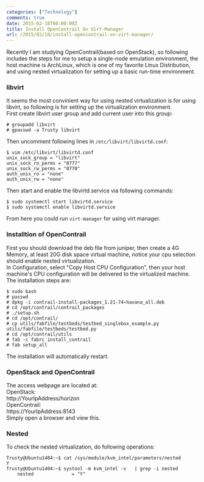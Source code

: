 ```yaml
---
categories: ["Technology"]
comments: true
date: 2015-02-18T00:00:00Z
title: Install OpenContrail On Virt-Manager
url: /2015/02/18/install-opencontrail-on-virt-manager/
---
```


Recently I am studying OpenContrail(based on OpenStack), so following includes the steps for me to setup a single-node emulation environment, the host machine is ArchLinux, which is one of my favorite Linux Distribution, and using nested virtualization for setting up a basic run-time environment.    
### libvirt
It seems the most convinient way for using nested virtualization is for using libvirt, so following is for setting up the virtualization environment.    
First create libvirt user group and add current user into this group:    

```
# groupadd libvirt
# gpasswd -a Trusty libvirt

```
Then uncomment following lines in `/etc/libvirt/libvirtd.conf`:    

```
$ vim /etc/libvirt/libvirtd.conf
unix_sock_group = "libvirt"
unix_sock_ro_perms = "0777"
unix_sock_rw_perms = "0770"
auth_unix_ro = "none"
auth_unix_rw = "none"

```
Then start and enable the libvirtd.service via following commands:    

```
$ sudo systemctl start libvirtd.service
$ sudo systemctl enable libvirtd.service

```
From here you could run `virt-manager` for using virt manager.   
### Installtion of OpenContrail
First you should download the deb file from juniper, then create a 4G Memory, at least 20G disk space virtual machine, notice your cpu selection should enable nested virtualization.    
In Configuration, select "Copy Host CPU Configuration", then your host machine's CPU configuration will be delivered to the virtualized machine.    
The installation steps are:    

```
$ sudo bash
# passwd
# dpkg -i contrail-install-packages_1.21-74~havana_all.deb
# cd /opt/contrail/contrail_packages
# ./setup.sh
# cd /opt/contrail/
# cp utils/fabfile/testbeds/testbed_singlebox_example.py utils/fabfile/testbeds/testbed.py
# cd /opt/contrail/utils
# fab -c fabrc install_contrail
# fab setup_all

```
The installation will automatically restart.   
### OpenStack and OpenContrail
The access webpage are located at:    
OpenStack:    
http://YourIpAddress/horizon    
OpenContrail:    
https://YourIpAddress:8143     
Simply open a browser and view this.    
### Nested
To check the nested virtualization, do following operations:    

```
Trusty@Ubuntu1404:~$ cat /sys/module/kvm_intel/parameters/nested 
Y
Trusty@Ubuntu1404:~$ systool -m kvm_intel -v   | grep -i nested
    nested              = "Y"

```
